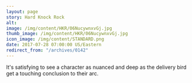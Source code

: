 ```yaml
---
layout: page
story: Hard Knock Rock
alt:
image: /img/content/HKR/06NucywnxvGj.jpg
thumb_image: /img/content/HKR/06NucywnxvGj.jpg
icon_image: /img/content/STANDARD.png
date: 2017-07-28 07:00:00 US/Eastern
redirect_from: "/archives/0142"
---
```

It's satisfying to see a character as nuanced and deep as the delivery bird get a touching conclusion to their arc.

